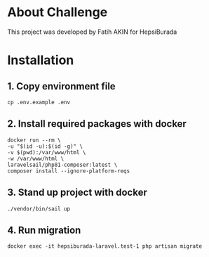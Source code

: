 # About Challenge

This project was developed by Fatih AKIN for HepsiBurada


# Installation

## 1. Copy environment file
    
    cp .env.example .env

## 2. Install required packages with docker
    
    docker run --rm \
    -u "$(id -u):$(id -g)" \
    -v $(pwd):/var/www/html \
    -w /var/www/html \
    laravelsail/php81-composer:latest \
    composer install --ignore-platform-reqs

## 3. Stand up project with docker
    
    ./vendor/bin/sail up

## 4. Run migration

    docker exec -it hepsiburada-laravel.test-1 php artisan migrate
